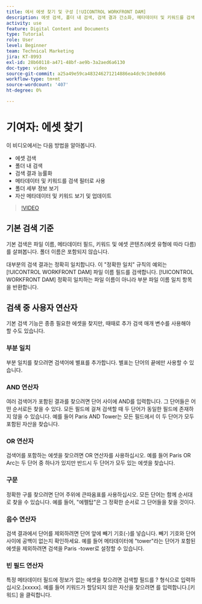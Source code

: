 ```yaml
---
title: 에서 에셋 찾기 및 구성 [!UICONTROL WORKFRONT DAM]
description: 에셋 검색, 폴더 내 검색, 검색 결과 간소화, 메타데이터 및 키워드를 검색 필터로 사용하는 방법 등에 대해 알아봅니다. [!UICONTROL WORKFRONT DAM].
activity: use
feature: Digital Content and Documents
type: Tutorial
role: User
level: Beginner
team: Technical Marketing
jira: KT-8993
exl-id: 28b60118-a471-48bf-ae9b-3a2aed6a6130
doc-type: video
source-git-commit: a25a49e59ca483246271214886ea4dc9c10e8d66
workflow-type: tm+mt
source-wordcount: '407'
ht-degree: 0%

---
```


# 기여자: 에셋 찾기

이 비디오에서는 다음 방법을 알아봅니다.

* 에셋 검색
* 폴더 내 검색
* 검색 결과 능률화
* 메타데이터 및 키워드를 검색 필터로 사용
* 폴더 세부 정보 보기
* 자산 메타데이터 및 키워드 보기 및 업데이트

>[!VIDEO](https://video.tv.adobe.com/v/335253/?quality=12&learn=on)

## 기본 검색 기준

기본 검색은 파일 이름, 메타데이터 필드, 키워드 및 에셋 콘텐츠(에셋 유형에 따라 다름)를 살펴봅니다. 폴더 이름은 포함되지 않습니다.

대부분의 검색 결과는 정확히 일치합니다. 이 &quot;정확한 일치&quot; 규칙의 예외는 [!UICONTROL WORKFRONT DAM] 파일 이름 필드를 검색합니다. [!UICONTROL WORKFRONT DAM] 정확히 일치하는 파일 이름이 아니라 부분 파일 이름 일치 항목을 반환합니다.

## 검색 중 사용자 연산자

기본 검색 기능은 종종 필요한 에셋을 찾지만, 때때로 추가 검색 매개 변수를 사용해야 할 수도 있습니다.

### 부분 일치

부분 일치를 찾으려면 검색어에 별표를 추가합니다. 별표는 단어의 끝에만 사용할 수 있습니다.

### AND 연산자

여러 검색어가 포함된 결과를 찾으려면 단어 사이에 AND를 입력합니다. 그 단어들은 어떤 순서로든 찾을 수 있다. 모든 필드에 걸쳐 검색할 때 두 단어가 동일한 필드에 존재하지 않을 수 있습니다. 예를 들어 Paris AND Tower는 모든 필드에서 이 두 단어가 모두 포함된 자산을 찾습니다.

### OR 연산자

검색어를 포함하는 에셋을 찾으려면 OR 연산자를 사용하십시오. 예를 들어 Paris OR Arc는 두 단어 중 하나가 있지만 반드시 두 단어가 모두 있는 에셋을 찾습니다.

### 구문

정확한 구를 찾으려면 단어 주위에 큰따옴표를 사용하십시오. 모든 단어는 함께 순서대로 찾을 수 있습니다. 예를 들어, &quot;에펠탑&quot;은 그 정확한 순서로 그 단어들을 찾을 것이다.

### 음수 연산자

검색 결과에서 단어를 제외하려면 단어 앞에 빼기 기호(-)를 넣습니다. 빼기 기호와 단어 사이에 공백이 없는지 확인하세요. 예를 들어 메타데이터에 &quot;tower&quot;라는 단어가 포함된 에셋을 제외하려면 검색을 Paris -tower로 설정할 수 있습니다.

### 빈 필드 연산자

특정 메타데이터 필드에 정보가 없는 에셋을 찾으려면 검색할 필드를 ? 형식으로 입력하십시오.[xxxxx]. 예를 들어 키워드가 할당되지 않은 자산을 찾으려면 를 입력합니다.[키워드] 을 클릭합니다.
